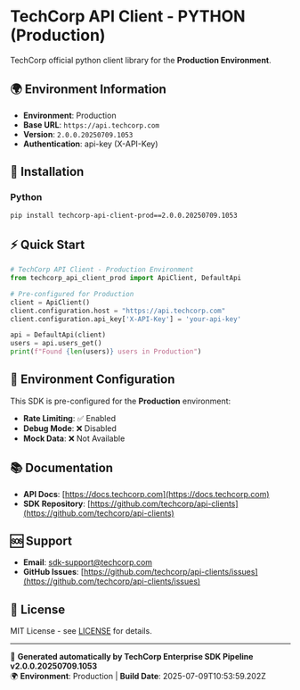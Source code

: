 # TechCorp API Client - PYTHON (Production)

TechCorp official python client library for the **Production Environment**.

## 🌍 Environment Information

- **Environment**: Production
- **Base URL**: `https://api.techcorp.com`
- **Version**: `2.0.0.20250709.1053`
- **Authentication**: api-key (X-API-Key)

## 🚀 Installation

### Python

```bash
pip install techcorp-api-client-prod==2.0.0.20250709.1053
```

## ⚡ Quick Start

```python
# TechCorp API Client - Production Environment
from techcorp_api_client_prod import ApiClient, DefaultApi

# Pre-configured for Production
client = ApiClient()
client.configuration.host = "https://api.techcorp.com"
client.configuration.api_key['X-API-Key'] = 'your-api-key'

api = DefaultApi(client)
users = api.users_get()
print(f"Found {len(users)} users in Production")
```

## 🔧 Environment Configuration

This SDK is pre-configured for the **Production** environment:

- **Rate Limiting**: ✅ Enabled
- **Debug Mode**: ❌ Disabled  
- **Mock Data**: ❌ Not Available

## 📚 Documentation

- **API Docs**: [https://docs.techcorp.com](https://docs.techcorp.com)
- **SDK Repository**: [https://github.com/techcorp/api-clients](https://github.com/techcorp/api-clients)

## 🆘 Support

- **Email**: [sdk-support@techcorp.com](mailto:sdk-support@techcorp.com)
- **GitHub Issues**: [https://github.com/techcorp/api-clients/issues](https://github.com/techcorp/api-clients/issues)

## 📄 License

MIT License - see [LICENSE](https://opensource.org/licenses/MIT) for details.

---
🤖 **Generated automatically by TechCorp Enterprise SDK Pipeline v2.0.0.20250709.1053**  
🌍 **Environment**: Production | **Build Date**: 2025-07-09T10:53:59.202Z
